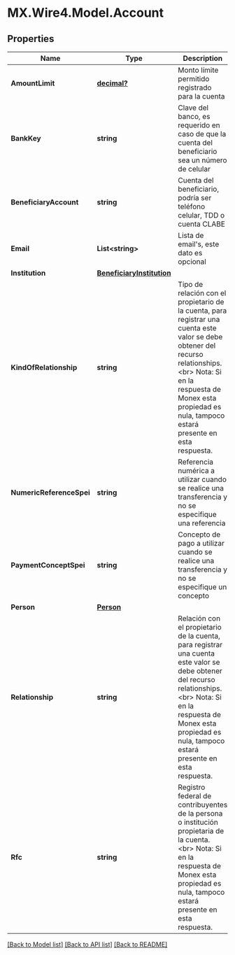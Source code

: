 # MX.Wire4.Model.Account
## Properties

Name | Type | Description | Notes
------------ | ------------- | ------------- | -------------
**AmountLimit** | [**decimal?**](BigDecimal.md) | Monto límite permitido registrado para la cuenta | 
**BankKey** | **string** | Clave del banco, es requerido en caso de que la cuenta del beneficiario sea un número de celular | [optional] 
**BeneficiaryAccount** | **string** | Cuenta del beneficiario, podría ser teléfono celular, TDD o cuenta CLABE | 
**Email** | **List&lt;string&gt;** | Lista de email&#x27;s, este dato es opcional | [optional] 
**Institution** | [**BeneficiaryInstitution**](BeneficiaryInstitution.md) |  | [optional] 
**KindOfRelationship** | **string** | Tipo de relación con el propietario de la cuenta, para registrar una cuenta este valor se debe obtener  del recurso relationships. &lt;br&gt; Nota: Si en la respuesta de Monex esta propiedad es nula, tampoco estará presente en esta respuesta. | 
**NumericReferenceSpei** | **string** | Referencia numérica a utilizar cuando se realice una transferencia y no se especifique una referencia | [optional] 
**PaymentConceptSpei** | **string** | Concepto de pago a utilizar cuando se realice una transferencia y no se especifique un concepto | [optional] 
**Person** | [**Person**](Person.md) |  | [optional] 
**Relationship** | **string** | Relación con el propietario de la cuenta, para registrar una cuenta este valor se debe obtener  del recurso relationships. &lt;br&gt; Nota: Si en la respuesta de Monex esta propiedad es nula, tampoco estará presente en esta respuesta. | 
**Rfc** | **string** | Registro federal de contribuyentes de la persona o institución propietaria de la cuenta. &lt;br&gt; Nota: Si en la respuesta de Monex esta propiedad es nula, tampoco estará presente en esta respuesta. | 

[[Back to Model list]](../README.md#documentation-for-models) [[Back to API list]](../README.md#documentation-for-api-endpoints) [[Back to README]](../README.md)

